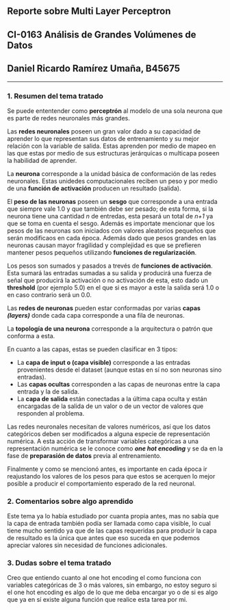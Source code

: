 ## Reporte sobre Multi Layer Perceptron
## CI-0163   Análisis de Grandes Volúmenes de Datos
## Daniel Ricardo Ramírez Umaña, B45675
***
### 1. Resumen del tema tratado
Se puede ententender como **perceptrón** al modelo de una sola neurona que es parte de redes neuronales más grandes.

Las **redes neuronales** poseen un gran valor dado a su capacidad de aprender lo que representan sus datos de entrenamiento y su mejor relación con la variable de salida. Estas aprenden por medio de mapeo en las que estas por medio de sus estructuras jerárquicas o multicapa poseen la habilidad de aprender.

La **neurona** corresponde a la unidad básica de conformación de las redes neuronales. Estas unidedes computacionales reciben un peso y por medio de una **función de activación** producen un resultado (salida).

El **peso de las neuronas** poseen un **sesgo** que corresponde a una entrada que siempre vale 1.0 y que también debe ser pesado; de esta forma, si la neurona tiene una cantidad *n* de entredas, esta pesará un total de *n+1* ya que se toma en cuenta el sesgo. Además es importate mencionar que los pesos de las neuronas son iniciados con valores aleatorios pequeños que serán modificaos en cada época. Además dado que pesos grandes en las neuronas causan mayor fragilidad y complejidad es que se prefieren mantener pesos pequeños utilizando **funciones de regularización**.

Los pesos son sumados y pasados a trevés de **funciones de activación**. Esta sumará las entradas sumadas a su salida y producirá una fuerza de señal que producirá la activación o no activación de esta, esto dado un **threshold** (por ejemplo 5.0) en el que si es mayor a este la salida será 1.0 o en caso contrario será un 0.0.

Las **redes de neuronas** pueden estar conformadas por varias **capas *(layers)*** donde cada capa corresponde a una fila de neuronas.

La **topología de una neurona** corresponde a la arquitectura o patrón que conforma a esta.

En cuanto a las capas, estas se pueden clasificar en 3 tipos:
* La **capa de input o (capa visible)** corresponde a las entradas provenientes desde el dataset (aunque estas en sí no son neuronas sino entradas).
* Las **capas ocultas** corresponden a las capas de neuronas entre la capa entrada y la de salida.
* La **capa de salida** están conectadas a la última capa oculta y están encargadas de la salida de un valor o de un vector de valores que responden al problema.

Las redes neuronales necesitan de valores numéricos, así que los datos categóricos deben ser modificados a alguna especie de representación numérica. A esta acción de transformar variables categóricas a una representación numérica se le conoce como ***one hot encoding*** y se da en la fase de **preparasión de datos** previa al entrenamiento.

Finalmente y como se mencionó antes, es importante en cada época ir reajustando los valores de los pesos para que estos se acerquen lo mejor posible a producir el comportamiento esperado de la red neuronal.

### 2. Comentarios sobre algo aprendido
Este tema ya lo había estudiado por cuanta propia antes, mas no sabía que la capa de entrada también podía ser llamada como capa visible, lo cual tiene mucho sentido ya que de las capas requeridas para producir la capa de resultado es la única que antes que eso suceda en que podemos apreciar valores sin necesidad de funciones adicionales.

### 3. Dudas sobre el tema tratado
Creo que entiendo cuanto al one hot encoding el como funciona con variables categóricas de 3 o más valores, sin embargo, no estoy seguro si el one hot encoding es algo de lo que me deba encargar yo o de si es algo que ya en sí existe alguna función que realice esta tarea por mi.


